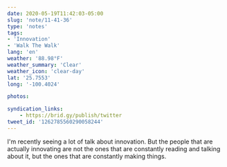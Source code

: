 ```yaml
---
date: 2020-05-19T11:42:03-05:00
slug: 'note/11-41-36'
type: 'notes'
tags:
- 'Innovation'
- 'Walk The Walk'
lang: 'en'
weather: '88.98°F'
weather_summary: 'Clear'
weather_icon: 'clear-day'
lat: '25.7553'
long: '-100.4024'

photos:

syndication_links:
    - https://brid.gy/publish/twitter
tweet_id: '1262785560290058244'
---
```

I'm recently seeing a lot of talk about innovation. But the people that are actually innovating are not the ones that are constantly reading and talking about it, but the ones that are constantly making things.
 